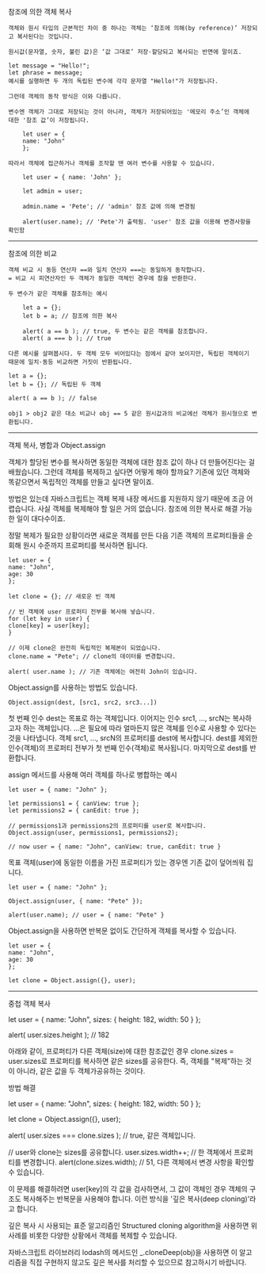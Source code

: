 

참조에 의한 객체 복사

    객체와 원시 타입의 근본적인 차이 중 하나는 객체는 ‘참조에 의해(by reference)’ 저장되고 복사된다는 것입니다.

    원시값(문자열, 숫자, 불린 값)은 ‘값 그대로’ 저장·할당되고 복사되는 반면에 말이죠.

    let message = "Hello!";
    let phrase = message;
    예시를 실행하면 두 개의 독립된 변수에 각각 문자열 "Hello!"가 저장됩니다.

    그런데 객체의 동작 방식은 이와 다릅니다.

    변수엔 객체가 그대로 저장되는 것이 아니라, 객체가 저장되어있는 '메모리 주소’인 객체에 대한 '참조 값’이 저장됩니다.

        let user = {
        name: "John"
        };

    따라서 객체에 접근하거나 객체를 조작할 땐 여러 변수를 사용할 수 있습니다.

        let user = { name: 'John' };

        let admin = user;

        admin.name = 'Pete'; // 'admin' 참조 값에 의해 변경됨

        alert(user.name); // 'Pete'가 출력됨. 'user' 참조 값을 이용해 변경사항을 확인함



--------------------------------------------------------------------------------------------------------------------------------------------------------------------


참조에 의한 비교

    객체 비교 시 동등 연산자 ==와 일치 연산자 ===는 동일하게 동작합니다.
    = 비교 시 피연산자인 두 객체가 동일한 객체인 경우에 참을 반환한다. 

    두 변수가 같은 객체를 참조하는 예시

        let a = {};
        let b = a; // 참조에 의한 복사

        alert( a == b ); // true, 두 변수는 같은 객체를 참조합니다.
        alert( a === b ); // true

    다른 예시를 살펴봅시다. 두 객체 모두 비어있다는 점에서 같아 보이지만, 독립된 객체이기 때문에 일치·동등 비교하면 거짓이 반환됩니다.

    let a = {};
    let b = {}; // 독립된 두 객체

    alert( a == b ); // false

    obj1 > obj2 같은 대소 비교나 obj == 5 같은 원시값과의 비교에선 객체가 원시형으로 변환됩니다. 

--------------------------------------------------------------------------------------------------------------------------------------------------------------------

객체 복사, 병합과 Object.assign

객체가 할당된 변수를 복사하면 동일한 객체에 대한 참조 값이 하나 더 만들어진다는 걸 배웠습니다.
그런데 객체를 복제하고 싶다면 어떻게 해야 할까요? 기존에 있던 객체와 똑같으면서 독립적인 객체를 만들고 싶다면 말이죠.

방법은 있는데 자바스크립트는 객체 복제 내장 메서드를 지원하지 않기 때문에 조금 어렵습니다. 
사실 객체를 복제해야 할 일은 거의 없습니다. 참조에 의한 복사로 해결 가능한 일이 대다수이죠.

정말 복제가 필요한 상황이라면 새로운 객체를 만든 다음 기존 객체의 프로퍼티들을 순회해 원시 수준까지 프로퍼티를 복사하면 됩니다.

    let user = {
    name: "John",
    age: 30
    };

    let clone = {}; // 새로운 빈 객체

    // 빈 객체에 user 프로퍼티 전부를 복사해 넣습니다.
    for (let key in user) {
    clone[key] = user[key];
    }

    // 이제 clone은 완전히 독립적인 복제본이 되었습니다.
    clone.name = "Pete"; // clone의 데이터를 변경합니다.

    alert( user.name ); // 기존 객체에는 여전히 John이 있습니다.

Object.assign를 사용하는 방법도 있습니다.

    Object.assign(dest, [src1, src2, src3...])

첫 번째 인수 dest는 목표로 하는 객체입니다.
이어지는 인수 src1, ..., srcN는 복사하고자 하는 객체입니다. ...은 필요에 따라 얼마든지 많은 객체를 인수로 사용할 수 있다는 것을 나타냅니다.
객체 src1, ..., srcN의 프로퍼티를 dest에 복사합니다. dest를 제외한 인수(객체)의 프로퍼티 전부가 첫 번째 인수(객체)로 복사됩니다.
마지막으로 dest를 반환합니다.


assign 메서드를 사용해 여러 객체를 하나로 병합하는 예시

    let user = { name: "John" };

    let permissions1 = { canView: true };
    let permissions2 = { canEdit: true };

    // permissions1과 permissions2의 프로퍼티를 user로 복사합니다.
    Object.assign(user, permissions1, permissions2);

    // now user = { name: "John", canView: true, canEdit: true }


목표 객체(user)에 동일한 이름을 가진 프로퍼티가 있는 경우엔 기존 값이 덮어씌워 집니다.

    let user = { name: "John" };

    Object.assign(user, { name: "Pete" });

    alert(user.name); // user = { name: "Pete" }

Object.assign을 사용하면 반복문 없이도 간단하게 객체를 복사할 수 있습니다.

    let user = {
    name: "John",
    age: 30
    };

    let clone = Object.assign({}, user);

--------------------------------------------------------------------------------------------------------------------------------------------------------------------


중첩 객체 복사


let user = {
  name: "John",
  sizes: {
    height: 182,
    width: 50
  }
};

alert( user.sizes.height ); // 182


아래와 같이, 프로퍼티가 다른 객체(size)에 대한 참조값인 경우 clone.sizes = user.sizes로 프로퍼티를 복사하면 같은 sizes를 공유한다.
즉, 객체를 "복제"하는 것이 아니라, 같은 값을 두 객체가공유하는 것이다. 

방법 해결

let user = {
  name: "John",
  sizes: {
    height: 182,
    width: 50
  }
};

let clone = Object.assign({}, user);

alert( user.sizes === clone.sizes ); // true, 같은 객체입니다.

// user와 clone는 sizes를 공유합니다.
user.sizes.width++;       // 한 객체에서 프로퍼티를 변경합니다.
alert(clone.sizes.width); // 51, 다른 객체에서 변경 사항을 확인할 수 있습니다.


이 문제를 해결하려면 user[key]의 각 값을 검사하면서, 그 값이 객체인 경우 객체의 구조도 복사해주는 반복문을 사용해야 합니다. 
이런 방식을 '깊은 복사(deep cloning)'라고 합니다.

깊은 복사 시 사용되는 표준 알고리즘인 Structured cloning algorithm을 사용하면 위 사례를 비롯한 다양한 상황에서 객체를 복제할 수 있습니다.

자바스크립트 라이브러리 lodash의 메서드인 _.cloneDeep(obj)을 사용하면 이 알고리즘을 직접 구현하지 않고도 깊은 복사를 처리할 수 있으므로 참고하시기 바랍니다.



































